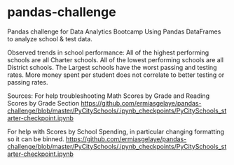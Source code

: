 # pandas-challenge
Pandas challenge for Data Analytics Bootcamp
Using Pandas DataFrames to analyze school & test data. 

Observed trends in school performance:
All of the highest performing schools are all Charter schools.
All of the lowest performing schools are all District schools.
The Largest schools have the worst passing and testing rates.
More money spent per student does not correlate to better testing or passing rates.




Sources:
For help troubleshooting Math Scores by Grade and Reading Scores by Grade Section
https://github.com/ermiasgelaye/pandas-challenge/blob/master/PyCitySchools/.ipynb_checkpoints/PyCitySchools_starter-checkpoint.ipynb

For help with Scores by School Spending, in particular changing formatting so it can be binned.
https://github.com/ermiasgelaye/pandas-challenge/blob/master/PyCitySchools/.ipynb_checkpoints/PyCitySchools_starter-checkpoint.ipynb